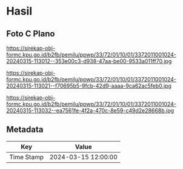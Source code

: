 # Hasil

## Foto C Plano

https://sirekap-obj-formc.kpu.go.id/b2fb/pemilu/ppwp/33/72/01/10/01/3372011001024-20240315-113012--353e00c3-d938-47aa-be00-9533a011ff70.jpg

https://sirekap-obj-formc.kpu.go.id/b2fb/pemilu/ppwp/33/72/01/10/01/3372011001024-20240315-113021--f70695b5-9fcb-42d9-aaaa-9ca62ac5feb0.jpg

https://sirekap-obj-formc.kpu.go.id/b2fb/pemilu/ppwp/33/72/01/10/01/3372011001024-20240315-113032--ea7561fe-4f2a-470c-8e59-c49d2e28668b.jpg


## Metadata

| Key        | Value               |
| ---------- | ------------------- |
| Time Stamp | 2024-03-15 12:00:00 |



